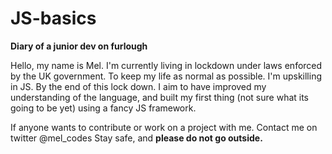 # JS-basics

<b>Diary of a junior dev on furlough</b>

Hello, my name is Mel. I'm currently living in lockdown under laws enforced by the UK government. To keep my life as normal as possible. I'm upskilling in JS. By the end of this lock down. I aim to have improved my understanding of the language, and built my first thing (not sure what its going to be yet) using a fancy JS framework. 

If anyone wants to contribute or work on a project with me. Contact me on twitter @mel_codes Stay safe, and <b>please do not go outside.</b>
